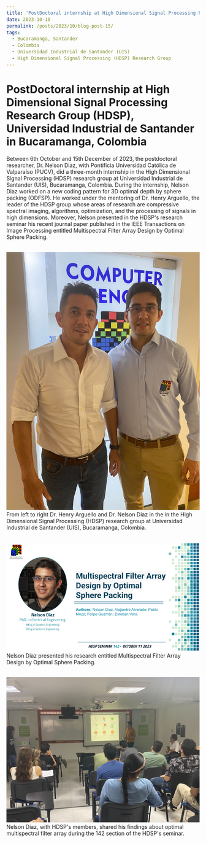 ```yaml
---
title: 'PostDoctoral internship at High Dimensional Signal Processing Research Group (HDSP) in Bucaramanga, Colombia, 2023'
date: 2023-10-10
permalink: /posts/2023/10/blog-post-15/
tags:
  - Bucaramanga, Santander
  - Colombia
  - Universidad Industrial de Santander (UIS)
  - High Dimensional Signal Processing (HDSP) Research Group 
---
```


PostDoctoral internship at High Dimensional Signal Processing Research Group (HDSP), Universidad Industrial de Santander in Bucaramanga, Colombia
======

Between 6th October and 15th December of 2023, the postdoctoral researcher, Dr. Nelson Diaz, with Pontificia Universidad Católica de Valparaíso (PUCV), did a three-month internship in the High Dimensional Signal Processing (HDSP) research group at Universidad Industrial de Santander (UIS), Bucaramanga, Colombia. During the internship, Nelson Diaz worked on a new coding pattern for 3D optimal depth by sphere packing (ODFSP). He worked under the mentoring of Dr. Henry Arguello, the leader of the HDSP group whose areas of research are compressive spectral imaging, algorithms, optimization, and the processing of signals in high dimensions. Moreover, Nelson presented in the HDSP's research seminar his recent journal paper published in the IEEE Transactions on Image Processing entitled Multispectral Filter Array Design by Optimal Sphere Packing.



<br/><img src='/images/internship-colombia2023.jpg'>
 From left to right Dr. Henry Arguello and Dr. Nelson Diaz in the in the High Dimensional Signal Processing (HDSP) research group at Universidad Industrial de Santander (UIS), Bucaramanga, Colombia.

<br/><img src='/images/seminar-142-2023.png'>
Nelson Diaz presented his research entitled Multispectral Filter Array Design by Optimal Sphere Packing.

<br/><img src='/images/charla_Nelson_UIS_2.jpg'>
Nelson Diaz, with HDSP's members, shared his findings about optimal multispectral filter array during the 142 section of the HDSP's seminar.

